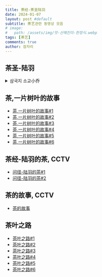 ```yaml
---
title: 茶经-茶圣陆羽
date: 2024-01-07
layout: post #default
subtitle: 茶艺관련 동영상 모음
# image:
#   path: /assets/img/맛-산해진미-한정식.webp
tags: [茶艺]
comments: true
author: 잠자리
---
```


## 茶圣-陆羽
<details>
    <summary>삼국지 소교小乔</summary>
<!-- * [삼국지 소교小乔](/assets/img/삼국지-소교-조조-차담.mp4) -->
<iframe width="640" height="360" src="https://www.youtube.com/embed/OZeQrZ5H6bo" title="赤壁大战-小乔&amp;曹操" frameborder="0" allow="accelerometer; autoplay; clipboard-write; encrypted-media; gyroscope; picture-in-picture; web-share" allowfullscreen></iframe>
</details>

## 茶,一片树叶的故事
* [茶,一片树叶的故事#1](https://youtu.be/5RzhSSmGBAY?list=PLwXMmy5fUrVwqSpP-IA31_vwe8CpqyN1T)
* [茶,一片树叶的故事#2](https://youtu.be/-fHUdLnvki8?list=PLwXMmy5fUrVwqSpP-IA31_vwe8CpqyN1T)
* [茶,一片树叶的故事#3](https://youtu.be/gtzciKapCGc?list=PLwXMmy5fUrVwqSpP-IA31_vwe8CpqyN1T)
* [茶,一片树叶的故事#4](https://youtu.be/pL_PanLpy34?list=PLwXMmy5fUrVwqSpP-IA31_vwe8CpqyN1T)
* [茶,一片树叶的故事#5](https://youtu.be/IJgBH-1gVMs?list=PLwXMmy5fUrVwqSpP-IA31_vwe8CpqyN1T)
* [茶,一片树叶的故事#6](https://youtu.be/sR6JDxIq73M?list=PLwXMmy5fUrVwqSpP-IA31_vwe8CpqyN1T)

## 茶经-陆羽的茶, CCTV
* [问径-陆羽的茶#1](https://youtu.be/dvGVsFwGUEA)
* [问径-陆羽的茶#2](https://youtu.be/lmkkHB1j7AY)

## 茶的故事, CCTV
* [茶的故事](https://youtu.be/ud-PEkLSwlI)

## 茶叶之路
* [茶叶之路#1](https://youtu.be/IteUoTs8Gb8)
* [茶叶之路#2](https://youtu.be/FiCjuXeg-MY)
* [茶叶之路#3](https://youtu.be/NX6oJ6jbreA?list=PLwXMmy5fUrVzfcE9bbblTjFYQPryVoN-X)
* [茶叶之路#4](https://youtu.be/JlkzF-CBM14?list=PLwXMmy5fUrVzfcE9bbblTjFYQPryVoN-X)
* [茶叶之路#5](https://youtu.be/6WxgtYL7NL4?list=PLwXMmy5fUrVzfcE9bbblTjFYQPryVoN-X)
* [茶叶之路#6](https://youtu.be/dAWPwvgZBEA?list=PLwXMmy5fUrVzfcE9bbblTjFYQPryVoN-X)
